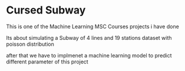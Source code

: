 # Cursed Subway

This is one of the Machine Learning MSC Courses projects i have done

Its about simulating a Subway of 4 lines and 19 stations dataset with poisson distribution

after that we have to implmenet a machine learning model to predict different parameter of this project
